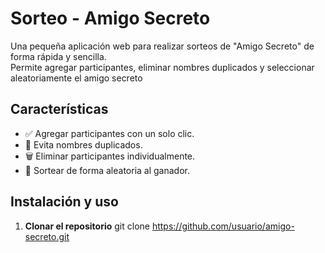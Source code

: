 # Sorteo - Amigo Secreto
Una pequeña aplicación web para realizar sorteos de "Amigo Secreto" de forma rápida y sencilla.  
Permite agregar participantes, eliminar nombres duplicados y seleccionar aleatoriamente el amigo secreto

## Características

- ✅ Agregar participantes con un solo clic.
- 🚫 Evita nombres duplicados.
- 🗑 Eliminar participantes individualmente.
- 🎯 Sortear de forma aleatoria al ganador.

## Instalación y uso

1. **Clonar el repositorio**
   git clone https://github.com/usuario/amigo-secreto.git



